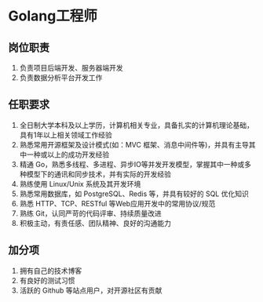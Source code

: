 # Golang工程师

## 岗位职责
1. 负责项目后端开发、服务器端开发
2. 负责数据分析平台开发工作

## 任职要求
1. 全日制大学本科及以上学历，计算机相关专业，具备扎实的计算机理论基础，具有1年以上相关领域工作经验
2. 熟悉常用开源框架及设计模式(如：MVC 框架、消息中间件等)，并具有主导其中一种或以上的成功开发经验
3. 精通 Go，熟悉多线程、多进程、异步IO等并发开发模型，掌握其中一种或多种模型下的通讯和同步技术，并有实际的开发经验
4. 熟练使用 Linux/Unix 系统及其开发环境
5. 熟悉常用数据库，如 PostgreSQL、Redis 等，并具有较好的 SQL 优化知识
6. 熟悉 HTTP、TCP、RESTful 等Web应用开发中的常用协议/规范
7. 熟练 Git，认同严苛的代码评审、持续质量改进
8. 积极主动，有责任感、团队精神、良好的沟通能力

## 加分项
1. 拥有自己的技术博客
2. 有良好的测试习惯
3. 活跃的 Github 等站点用户，对开源社区有贡献